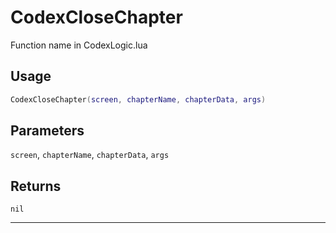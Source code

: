 # CodexCloseChapter
Function name in CodexLogic.lua
## Usage
```lua
CodexCloseChapter(screen, chapterName, chapterData, args)
```
## Parameters
`screen`, `chapterName`, `chapterData`, `args`
## Returns
`nil`

---